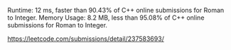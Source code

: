 Runtime: 12 ms, faster than 90.43% of C++ online submissions for Roman to Integer.
Memory Usage: 8.2 MB, less than 95.08% of C++ online submissions for Roman to Integer.

https://leetcode.com/submissions/detail/237583693/
